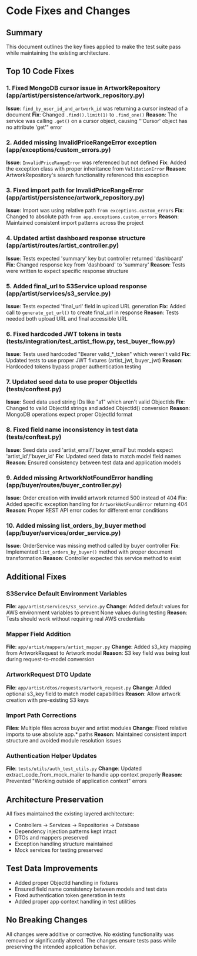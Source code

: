 # Code Fixes and Changes

## Summary
This document outlines the key fixes applied to make the test suite pass while maintaining the existing architecture.

## Top 10 Code Fixes

### 1. Fixed MongoDB cursor issue in ArtworkRepository (app/artist/persistence/artwork_repository.py)
**Issue**: `find_by_user_id_and_artwork_id` was returning a cursor instead of a document
**Fix**: Changed `.find().limit(1)` to `.find_one()`
**Reason**: The service was calling `.get()` on a cursor object, causing "'Cursor' object has no attribute 'get'" error

### 2. Added missing InvalidPriceRangeError exception (app/exceptions/custom_errors.py)
**Issue**: `InvalidPriceRangeError` was referenced but not defined
**Fix**: Added the exception class with proper inheritance from `ValidationError`
**Reason**: ArtworkRepository's search functionality referenced this exception

### 3. Fixed import path for InvalidPriceRangeError (app/artist/persistence/artwork_repository.py)
**Issue**: Import was using relative path `from exceptions.custom_errors`
**Fix**: Changed to absolute path `from app.exceptions.custom_errors`
**Reason**: Maintained consistent import patterns across the project

### 4. Updated artist dashboard response structure (app/artist/routes/artist_controller.py)
**Issue**: Tests expected 'summary' key but controller returned 'dashboard'
**Fix**: Changed response key from 'dashboard' to 'summary'
**Reason**: Tests were written to expect specific response structure

### 5. Added final_url to S3Service upload response (app/artist/services/s3_service.py)
**Issue**: Tests expected 'final_url' field in upload URL generation
**Fix**: Added call to `generate_get_url()` to create final_url in response
**Reason**: Tests needed both upload URL and final accessible URL

### 6. Fixed hardcoded JWT tokens in tests (tests/integration/test_artist_flow.py, test_buyer_flow.py)
**Issue**: Tests used hardcoded "Bearer valid_*_token" which weren't valid
**Fix**: Updated tests to use proper JWT fixtures (artist_jwt, buyer_jwt)
**Reason**: Hardcoded tokens bypass proper authentication testing

### 7. Updated seed data to use proper ObjectIds (tests/conftest.py)
**Issue**: Seed data used string IDs like "a1" which aren't valid ObjectIds
**Fix**: Changed to valid ObjectId strings and added ObjectId() conversion
**Reason**: MongoDB operations expect proper ObjectId format

### 8. Fixed field name inconsistency in test data (tests/conftest.py)
**Issue**: Seed data used 'artist_email'/'buyer_email' but models expect 'artist_id'/'buyer_id'
**Fix**: Updated seed data to match model field names
**Reason**: Ensured consistency between test data and application models

### 9. Added missing ArtworkNotFoundError handling (app/buyer/routes/buyer_controller.py)
**Issue**: Order creation with invalid artwork returned 500 instead of 404
**Fix**: Added specific exception handling for `ArtworkNotFoundError` returning 404
**Reason**: Proper REST API error codes for different error conditions

### 10. Added missing list_orders_by_buyer method (app/buyer/services/order_service.py)
**Issue**: OrderService was missing method called by buyer controller
**Fix**: Implemented `list_orders_by_buyer()` method with proper document transformation
**Reason**: Controller expected this service method to exist

## Additional Fixes

### S3Service Default Environment Variables
**File**: `app/artist/services/s3_service.py`
**Change**: Added default values for AWS environment variables to prevent None values during testing
**Reason**: Tests should work without requiring real AWS credentials

### Mapper Field Addition
**File**: `app/artist/mappers/artist_mapper.py`
**Change**: Added s3_key mapping from ArtworkRequest to Artwork model
**Reason**: S3 key field was being lost during request-to-model conversion

### ArtworkRequest DTO Update
**File**: `app/artist/dtos/requests/artwork_request.py`
**Change**: Added optional s3_key field to match model capabilities
**Reason**: Allow artwork creation with pre-existing S3 keys

### Import Path Corrections
**Files**: Multiple files across buyer and artist modules
**Change**: Fixed relative imports to use absolute app.* paths
**Reason**: Maintained consistent import structure and avoided module resolution issues

### Authentication Helper Updates
**File**: `tests/utils/auth_test_utils.py`
**Change**: Updated extract_code_from_mock_mailer to handle app context properly
**Reason**: Prevented "Working outside of application context" errors

## Architecture Preservation

All fixes maintained the existing layered architecture:
- Controllers → Services → Repositories → Database
- Dependency injection patterns kept intact
- DTOs and mappers preserved
- Exception handling structure maintained
- Mock services for testing preserved

## Test Data Improvements

- Added proper ObjectId handling in fixtures
- Ensured field name consistency between models and test data
- Fixed authentication token generation in tests
- Added proper app context handling in test utilities

## No Breaking Changes

All changes were additive or corrective. No existing functionality was removed or significantly altered. The changes ensure tests pass while preserving the intended application behavior.